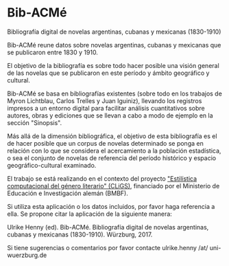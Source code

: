 # Bib-ACMé
Bibliografía digital de novelas argentinas, cubanas y mexicanas (1830-1910)

Bib-ACMé reune datos sobre novelas argentinas, cubanas y mexicanas que se publicaron entre 1830 y 1910.

El objetivo de la bibliografía es sobre todo hacer posible una visión general de las novelas que se publicaron en este período y ámbito geográfico y cultural.

Bib-ACMé se basa en bibliografías existentes (sobre todo en los trabajos de Myron Lichtblau, Carlos Trelles y Juan Iguiniz), llevando los registros impresos a un entorno digital para facilitar análisis cuantitativos sobre autores, obras y ediciones que se llevan a cabo a modo de ejemplo en la sección "Sinopsis".

Más allá de la dimensión bibliográfica, el objetivo de esta bibliografía es el de hacer posible que un corpus de novelas determinado se ponga en relación con lo que se considera el acercamiento a la población estadística, o sea el conjunto de novelas de referencia del período histórico y espacio geográfico-cultural examinado.

El trabajo se está realizando en el contexto del proyecto ["Estilística computacional del género literario" (CLiGS)](https://cligs.hypotheses.org), financiado por el Ministerio de Educación e Investigación alemán (BMBF).

Si utiliza esta aplicación o los datos incluidos, por favor haga referencia a ella. Se propone citar la aplicación de la siguiente manera: 

Ulrike Henny (ed). Bib-ACMé. Bibliografía digital de novelas argentinas, cubanas y mexicanas (1830-1910). Würzburg, 2017.

Si tiene sugerencias o comentarios por favor contacte ulrike.henny /at/ uni-wuerzburg.de
